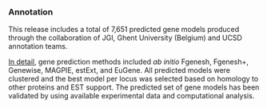 ### Annotation

This release includes a total of 7,651 predicted gene models produced
through the collaboration of JGI, Ghent University (Belgium) and UCSD
annotation teams.

[In detail](http://europepmc.org/abstract/MED/17460045), gene prediction
methods included *ab initio* Fgenesh, Fgenesh+, Genewise, MAGPIE,
estExt, and EuGene. All predicted models were clustered and the best
model per locus was selected based on homology to other proteins and EST
support. The predicted set of gene models has been validated by using
available experimental data and computational analysis.
